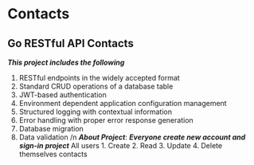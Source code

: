 # Contacts

Go RESTful API Contacts
-------------------------

**_This project includes the following_**
  1. RESTful endpoints in the widely accepted format
  2. Standard CRUD operations of a database table
  3. JWT-based authentication
  4. Environment dependent application configuration management
  5. Structured logging with contextual information
  6. Error handling with proper error response generation
  7. Database migration
  8. Data validation /n
**_About Project_**:
 **_Everyone create new account and sign-in project_**
  All users 
    1. Create
    2. Read
    3. Update
    4. Delete 
  themselves contacts
  
